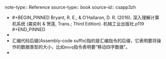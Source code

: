 note-type:: Reference
source-type:: book
source-id:: csapp3zh

- #+BEGIN_PINNED
  Bryant, R. E., & O’Hallaron, D. R. (2016). 深入理解计算机系统 (龚奕利 & 贺莲, Trans.; Third Edition). 机械工业出版社.p119
  #+END_PINNED
-
- 汇编代码后缀(Assembly-code suffix)指的是汇编指令的后缀，它表明要将操作的数据类型的大小，比如`movq`指令表明要“移动四字数据”。
-